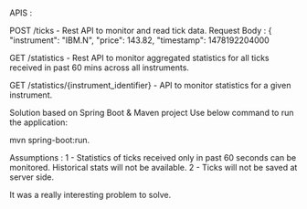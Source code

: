 #
APIS :

POST /ticks - Rest API to monitor and read tick data. 
Request Body :
{ "instrument": "IBM.N", "price": 143.82, "timestamp": 1478192204000

GET /statistics - Rest API to monitor aggregated statistics for all ticks received in past 60 mins across all instruments.

GET /statistics/{instrument_identifier} - API to monitor statistics for a given instrument.

Solution based on Spring Boot & Maven project 
Use below command to run the application: 

mvn spring-boot:run.

Assumptions :
1 - Statistics of ticks received only in past 60 seconds can be monitored. Historical stats will not be available.
2 - Ticks will not be saved at server side.


It was a really interesting problem to solve.


